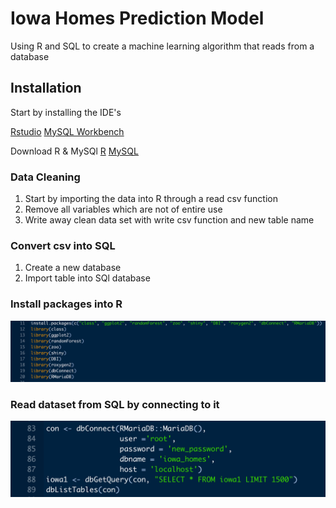 # Iowa Homes Prediction Model
Using R and SQL to create a machine learning algorithm that reads from a database

## Installation 
Start by installing the IDE's

[Rstudio](https://www.rstudio.com/products/rstudio/download/)
[MySQL Workbench](https://dev.mysql.com/downloads/workbench/)

Download R & MySQl
[R](https://cran.r-project.org/bin/windows/base/)
[MySQL](https://www.mysql.com/downloads/)

### Data Cleaning
1. Start by importing the data into R through a read csv function
2. Remove all variables which are not of entire use
3. Write away clean data set with write csv function and new table name

### Convert csv into SQL
1. Create a new database
2. Import table into SQl database

### Install packages into R
![Install the following:](Images/installpack.jpg)

### Read dataset from SQL by connecting to it
![Use the following:](Images/sqlconnect.jpg)
